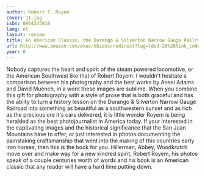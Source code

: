 ```yaml
---
author: Robert T. Royem
cover: 11.jpg
isbn: 0964343010
lang: nl
layout: review
title: An American Classic, the Durango & Silverton Narrow Gauge Railroad
url: http://www.amazon.com/exec/obidos/redirect?tag=ldvd-20%26link_code=xm2%26camp=2025%26creative=165953%26path=http://www.amazon.com/gp/redirect.html%253fASIN=0964343010%2526tag=ldvd-20%2526lcode=xm2%2526cID=2025%2526ccmID=165953%2526location=/o/ASIN/0964343010%25253FSubscriptionId=0VJDVJ14KM0P0VXDCQ82
year: 0
---
```


Nobody captures the heart and spirit of the steam powered locomotive, or the American Southwest like that of Robert Royem. I wouldn't hesitate a comparison between his photography and the best works by Ansel Adams and David Muench, in a word these images are sublime. When you combine this gift for photography with a style of prose that is both graceful and has the abilty to turn a history lesson on the Durango & Silverton Narrow Gauge Railroad into something as beautiful as a southwestern sunset and as rich as the precious ore it's cars delivered, it is little wonder Royem is being heralded as the best photojournalist in America today. If your interested in the captivating images and the historical significance that the San Juan Mountains have to offer, or just interested in photos documenting the painstaking craftsmanship that went into the making of this countries early iron horses, then this is the book for you. Hillerman, Abbey, Woodkrutch move over and make way for a new kindred spirit, Robert Royem, his photos speak of a couple centuries worth of words and his book is an American classic that any reader will have a hard time putting down.
